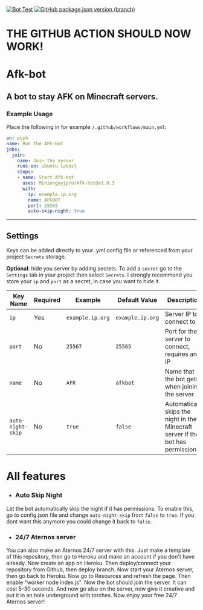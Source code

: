 [![Bot Test](https://github.com/Minionguyjpro/Afk-bot/actions/workflows/test.yml/badge.svg)](https://github.com/Minionguyjpro/Afk-bot/actions/workflows/test.yml) [![GitHub package.json version (branch)](https://img.shields.io/github/package-json/v/minionguyjpro/afk-bot/master)](https://github.com/Minionguyjpro/Afk-bot/blob/master/package.json)
# THE GITHUB ACTION SHOULD NOW WORK!
# Afk-bot
A bot to stay AFK on Minecraft servers.
---

### Example Usage
Place the following in for example `/.github/workflows/main.yml`:
```yml
on: push
name: Run the AFK-Bot
jobs:
  join:
    name: Join the server
    runs-on: ubuntu-latest
    steps:
    - name: Start Afk-bot
      uses: Minionguyjpro/Afk-bot@v1.0.3
      with:
        ip: example.ip.org
        name: AFKBOT
        port: 25565
        auto-skip-night: true
```

---

## Settings
Keys can be added directly to your .yml config file or referenced from your project `Secrets` storage.

**Optional**: hide you server by adding secrets. To add a `secret` go to the `Settings` tab in your project then select `Secrets`.
I strongly recommend you store your `ip` and `port` as a secret, in case you want to hide it.

| Key Name                | Required | Example                       | Default Value                 | Description                                                                                                                                                                                                                                                                                                                                                                                                                                                                                                                                                                                                                                          |
|-------------------------|----------|-------------------------------|-------------------------------|------------------------------------------------------------------------------------------------------------------------------------------------------------------------------------------------------------------------------------------------------------------------------------------------------------------------------------------------------------------------------------------------------------------------------------------------------------------------------------------------------------------------------------------------------------------------------------------------------------------------------------------------------|
| `ip`                | Yes      | `example.ip.org`         | `example.ip.org`                              | Server IP to connect to                                                                                                                                                                                                                                                                                                                                                                                                                                                                                                                                                                                                                        |
| `port`              | No      | `25567`    | `25565`                               | Port for the server to connect, requires an IP                                                                                                                                                                                                                                                                                                                                                                                                                                                                                                                                                                                                                                        |
| `name`              | No      | `AFK`    | `afkbot`                              | Name that the bot gets when joining the server                                                                                                                                                                                                                                                                                                                                                                                                                                                                                                                                                                                                    |
| `auto-night-skip`                  | No       | `true`                         | `false`                          | Automatically skips the night in the Minecraft server if the bot has permissions                                                                                                                                                                                                                                                                                                                                                                                                                                                                                                                                                                                                 |                                                                                                                                                                                                                                                                                                                                                                                        |

# All features
- ### Auto Skip Night
Let the bot automatically skip the night if it has permissions.
To enable this, go to config.json file and change 
``auto-night-skip`` from ``false`` to ``true``. If you dont want this anymore you could change it back to ``false``.
- ### 24/7 Aternos server
You can also make an Aternos 24/7 server with this.
Just make a template of this repository, then go to Heroku and make an account if you don't have already. Now create an app on Heroku. Then deploy/connect your repository from Github, then deploy branch. Now start your Aternos server, then go back to Heroku. Now go to Resources and refresh the page. Then enable "worker node index.js".
Now the bot should join the server. It can cost 5-30 seconds. And now go also on the server, now give it creative and put it in an hole underground with torches. Now enjoy your free 24/7 Aternos server!
